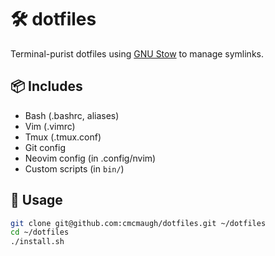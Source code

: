 # 🛠️ dotfiles

Terminal-purist dotfiles using [GNU Stow](https://www.gnu.org/software/stow/) to manage symlinks.

## 📦 Includes

- Bash (.bashrc, aliases)
- Vim (.vimrc)
- Tmux (.tmux.conf)
- Git config
- Neovim config (in .config/nvim)
- Custom scripts (in `bin/`)

## 🚀 Usage

```sh
git clone git@github.com:cmcmaugh/dotfiles.git ~/dotfiles
cd ~/dotfiles
./install.sh
```
